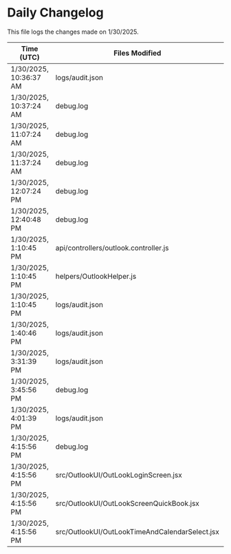# Daily Changelog

This file logs the changes made on 1/30/2025.

| Time (UTC)             | Files Modified                    | Changes (Addition/Deletion) |
|------------------------|-----------------------------------|-----------------------------|
| 1/30/2025, 10:36:37 AM | logs/audit.json | 5 Additions & 5 Deletions |
| 1/30/2025, 10:37:24 AM | debug.log | 3 Additions & 0 Deletions|
| 1/30/2025, 11:07:24 AM | debug.log | 3 Additions & 0 Deletions|
| 1/30/2025, 11:37:24 AM | debug.log | 3 Additions & 0 Deletions|
| 1/30/2025, 12:07:24 PM | debug.log | 3 Additions & 0 Deletions|
| 1/30/2025, 12:40:48 PM | debug.log | 12 Additions & 0 Deletions|
| 1/30/2025, 1:10:45 PM | api/controllers/outlook.controller.js | 1 Additions & 1 Deletions|
| 1/30/2025, 1:10:45 PM | helpers/OutlookHelper.js | 1 Additions & 1 Deletions|
| 1/30/2025, 1:10:45 PM | logs/audit.json | 5 Additions & 5 Deletions|
| 1/30/2025, 1:40:46 PM | logs/audit.json | 5 Additions & 5 Deletions|
| 1/30/2025, 3:31:39 PM | logs/audit.json | 5 Additions & 5 Deletions|
| 1/30/2025, 3:45:56 PM | debug.log | 6 Additions & 0 Deletions|
| 1/30/2025, 4:01:39 PM | logs/audit.json | 5 Additions & 5 Deletions|
| 1/30/2025, 4:15:56 PM | debug.log | 6 Additions & 0 Deletions|
| 1/30/2025, 4:15:56 PM | src/OutlookUI/OutLookLoginScreen.jsx | 1 Additions & 1 Deletions|
| 1/30/2025, 4:15:56 PM | src/OutlookUI/OutLookScreenQuickBook.jsx | 22 Additions & 7 Deletions|
| 1/30/2025, 4:15:56 PM | src/OutlookUI/OutLookTimeAndCalendarSelect.jsx | 0 Additions & 0 Deletions|
